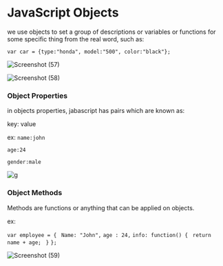# JavaScript Objects

we use objects to set a group of descriptions or variables or functions for some specific thing from the real word, such as:

`var car = {type:"honda", model:"500", color:"black"};`

![Screenshot (57)](https://user-images.githubusercontent.com/70090232/93011156-87301500-f59c-11ea-9154-0d1597c86bfd.png)


![Screenshot (58)](https://user-images.githubusercontent.com/70090232/93011205-dfffad80-f59c-11ea-9450-07eb9624d43a.png)


### Object Properties
in objects properties, jabascript has pairs which are known as:

key: value

ex: 
`name:john`

`age:24`

`gender:male`

![g](https://fireship.io/courses/javascript/img/js-object-props.png)


### Object Methods

Methods are functions or anything that can be applied on objects.

ex:

`var employee = {`
 ` Name: "John",`
  `age : 24,`
  `info: function() {`
   ` return name + age;`
 ` }`
`};`


![Screenshot (59)](https://user-images.githubusercontent.com/70090232/93011445-0c1c2e00-f59f-11ea-862b-bf2ce658de73.png)



